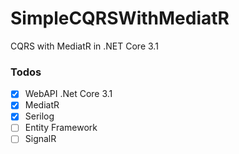# SimpleCQRSWithMediatR
CQRS with MediatR in .NET Core 3.1

### Todos
- [x] WebAPI .Net Core 3.1
- [x] MediatR 
- [x] Serilog 
- [ ] Entity Framework
- [ ] SignalR
